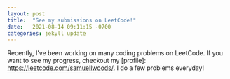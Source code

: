 ```yaml
---
layout: post
title:  "See my submissions on LeetCode!"
date:   2021-08-14 09:11:15 -0700
categories: jekyll update
---
```

Recently, I've been working on many coding problems on LeetCode. If you want to see my progress, checkout my [profile]: https://leetcode.com/samuellwoods/. I do a few problems everyday!
